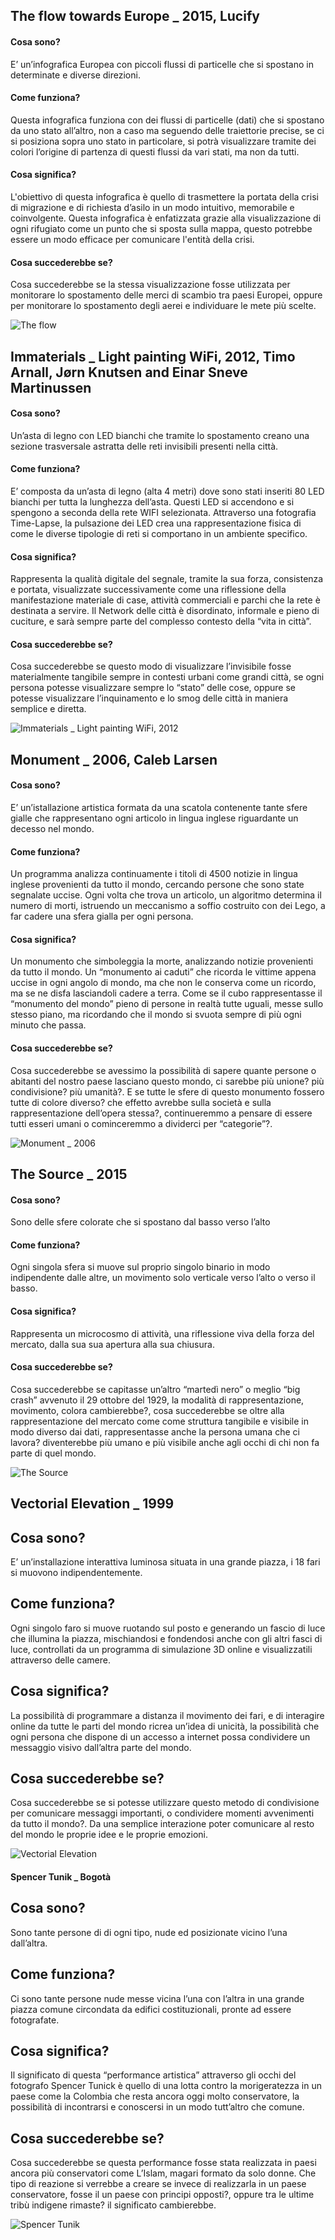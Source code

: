 
<h2>The flow towards Europe _ 2015, Lucify</h2>


<h4>Cosa sono?</h4>
E’ un’infografica Europea con piccoli flussi di particelle che si spostano in determinate e diverse direzioni.

<h4>Come funziona?</h4>
Questa infografica funziona con dei flussi di particelle (dati) che si spostano da uno stato all’altro, non a caso ma seguendo delle traiettorie precise, se ci si posiziona sopra uno stato in particolare, si potrà visualizzare tramite dei colori l’origine di partenza di questi flussi da vari stati, ma non da tutti.

<h4>Cosa significa?</h4>
L'obiettivo di questa infografica è quello di trasmettere la portata della crisi di migrazione e di richiesta d’asilo in un modo intuitivo, memorabile e coinvolgente. Questa infografica è enfatizzata grazie alla visualizzazione di ogni rifugiato come un punto che si sposta sulla mappa, questo potrebbe essere un modo efficace per comunicare l'entità della crisi.

<h4>Cosa succederebbe se?</h4>
Cosa succederebbe se la stessa visualizzazione fosse utilizzata per monitorare lo spostamento delle merci di scambio tra paesi Europei, oppure per monitorare lo spostamento degli aerei e individuare le mete più scelte.

![The flow](https://dublin.sciencegallery.com/trauma/assets/img/exhibits/the-flow-towards-europe.jpg)

<h2>Immaterials _ Light painting WiFi, 2012, Timo Arnall, Jørn Knutsen and Einar Sneve Martinussen</h2>


<h4>Cosa sono?</h4>
Un’asta di legno con LED bianchi che tramite lo spostamento creano una sezione trasversale astratta delle reti invisibili presenti nella città.

<h4>Come funziona?</h4>
E’ composta da un’asta di legno (alta 4 metri) dove sono stati inseriti 80 LED bianchi per tutta la lunghezza dell’asta. Questi LED si accendono e si spengono a seconda della rete WIFI selezionata. Attraverso una fotografia Time-Lapse, la pulsazione dei LED crea una rappresentazione fisica di come le diverse tipologie di reti si comportano in un ambiente specifico.

<h4>Cosa significa?</h4>
Rappresenta la qualità digitale del segnale, tramite la sua forza, consistenza e portata, visualizzate successivamente come una riflessione della manifestazione materiale di case, attività commerciali e parchi che la rete è destinata a servire. Il Network delle città è disordinato, informale e pieno di cuciture, e sarà sempre parte del complesso contesto della “vita in città”.

<h4>Cosa succederebbe se?</h4>
Cosa succederebbe se questo modo di visualizzare l’invisibile fosse materialmente tangibile sempre in contesti urbani come grandi città, se ogni persona potesse visualizzare sempre lo “stato” delle cose, oppure se potesse visualizzare l’inquinamento e lo smog delle città in maniera semplice e diretta.

![Immaterials _ Light painting WiFi, 2012](https://i.vimeocdn.com/video/130418741_1280x720.jpg)

<h2>Monument _ 2006, Caleb Larsen</h2>


<h4>Cosa sono?</h4>
E’ un’istallazione artistica formata da una scatola contenente tante sfere gialle che rappresentano ogni articolo in lingua inglese riguardante un decesso nel mondo.

<h4>Come funziona?</h4>
Un programma analizza continuamente i titoli di 4500 notizie in lingua inglese provenienti da tutto il mondo, cercando persone che sono state segnalate uccise. Ogni volta che trova un articolo, un algoritmo determina il numero di morti, istruendo un meccanismo a soffio costruito con dei Lego, a far cadere una sfera gialla per ogni persona.

<h4>Cosa significa?</h4>
Un monumento che simboleggia la morte, analizzando notizie provenienti da tutto il mondo. Un “monumento ai caduti” che ricorda le vittime appena uccise in ogni angolo di mondo, ma che non le conserva come un ricordo, ma se ne disfa lasciandoli cadere a terra. Come se il cubo rappresentasse il “monumento del mondo” pieno di persone in realtà tutte uguali, messe sullo stesso piano, ma ricordando che il mondo si svuota sempre di più ogni minuto che passa.

<h4>Cosa succederebbe se?</h4>

Cosa succederebbe se avessimo la possibilità di sapere quante persone o abitanti del nostro paese lasciano questo mondo, ci sarebbe più unione? più condivisione? più umanità?. E se tutte le sfere di questo monumento fossero tutte di colore diverso? che effetto avrebbe sulla società e sulla rappresentazione dell’opera stessa?, continueremmo a pensare di essere tutti esseri umani o cominceremmo a dividerci per “categorie”?.

![Monument _ 2006](http://farm4.static.flickr.com/3289/2922435713_f25f2b8eb2_b.jpg)

<h2>The Source _ 2015</h2>


<h4>Cosa sono?</h4>
Sono delle sfere colorate che si spostano dal basso verso l’alto

<h4>Come funziona?</h4>
Ogni singola sfera si muove sul proprio singolo binario in modo indipendente dalle altre, un movimento solo verticale verso l’alto o verso il basso.

<h4>Cosa significa?</h4>
Rappresenta un microcosmo di attività, una riflessione viva della forza del mercato, dalla sua sua apertura alla sua chiusura.

<h4>Cosa succederebbe se?</h4>
Cosa succederebbe se capitasse un’altro “martedì nero” o meglio “big crash” avvenuto il 29 ottobre del 1929, la modalità di rappresentazione, movimento, colora cambierebbe?, cosa succederebbe se oltre alla rappresentazione del mercato come come struttura tangibile e visibile in modo diverso dai dati, rappresentasse anche la persona umana che ci lavora? diventerebbe più umano e più visibile anche agli occhi di chi non fa parte di quel mondo.

![The Source](https://s-media-cache-ak0.pinimg.com/600x315/7b/a2/6a/7ba26a95e4d65d83117d006bb09843cc.jpg)

<h2>Vectorial Elevation _ 1999</h2>

<h2>Cosa sono?</h2>
E’ un’installazione interattiva luminosa situata in una grande piazza, i 18 fari si muovono indipendentemente.

<h2>Come funziona?</h2>
Ogni singolo faro si muove ruotando sul posto e generando un fascio di luce che illumina la piazza, mischiandosi e fondendosi anche con gli altri fasci di luce, controllati da un programma di simulazione 3D online e visualizzatili attraverso delle camere.

<h2>Cosa significa?</h2>
La possibilità di programmare a distanza il movimento dei fari, e di interagire online da tutte le parti del mondo ricrea un’idea di unicità, la possibilità che ogni persona che dispone di un accesso a internet possa condividere un messaggio visivo dall’altra parte del mondo.

<h2>Cosa succederebbe se?</h2>
Cosa succederebbe se si potesse utilizzare questo metodo di condivisione per comunicare messaggi importanti, o condividere momenti avvenimenti da tutto il mondo?. Da una semplice interazione poter comunicare al resto del mondo le proprie idee e le proprie emozioni.

![Vectorial Elevation](http://tinkerblue.typepad.com/.a/6a00d83451d02e69e2012875dd59e1970c-500wi)

<h4>Spencer Tunik _ Bogotà</h4>

<h2>Cosa sono?</h2>
Sono tante persone di di ogni tipo, nude ed posizionate vicino l’una dall’altra.

<h2>Come funziona?</h2>
Ci sono tante persone nude messe vicina l’una con l’altra in una grande piazza comune circondata da edifici costituzionali, pronte ad essere fotografate.

<h2>Cosa significa?</h2>
Il significato di questa “performance artistica” attraverso gli occhi del fotografo Spencer Tunick è quello di una lotta contro la morigeratezza in un paese come la Colombia che resta ancora oggi molto conservatore, la possibilità di incontrarsi e conoscersi in un modo tutt’altro che comune.

<h2>Cosa succederebbe se?</h2>
Cosa succederebbe se questa performance fosse stata realizzata in paesi ancora più conservatori come L’Islam, magari formato da solo donne. Che tipo di reazione si verrebbe a creare se invece di realizzarla in un paese conservatore, fosse il un paese con principi opposti?, oppure tra le ultime tribù indigene rimaste? il significato cambierebbe.

![Spencer Tunik](http://cdn1.vn24.it/wp-content/uploads/2016/06/usted-se-desnudaria-para-el-fotografo-spencer-tunick-492626.jpg)
